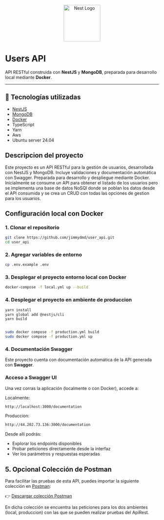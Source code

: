 <p align="center">
  <a href="http://nestjs.com/" target="blank"><img src="https://nestjs.com/img/logo-small.svg" width="120" alt="Nest Logo" /></a>
</p>

[circleci-image]: https://img.shields.io/circleci/build/github/nestjs/nest/master?token=abc123def456
[circleci-url]: https://circleci.com/gh/nestjs/nest

# Users API

API RESTful construida con **NestJS** y **MongoDB**, preparada para desarrollo local mediante **Docker**.

---

## 🚀 Tecnologías utilizadas

- [NestJS](https://nestjs.com/)
- [MongoDB](https://www.mongodb.com/)
- [Docker](https://www.docker.com/)
- TypeScript
- Yarn
- Aws
- Ubuntu server 24.04


## Descripcion del proyecto

Este proyecto es un API RESTful para la gestión de usuarios, desarrollada con NestJS y MongoDB. Incluye validaciones y documentación automática con Swagger. Preparada para desarrollo y despliegue mediante Docker. Inicialmente se consume un API para obtener el listado de los usuarios pero se implementa una base de datos NoSQl donde se poblan los datos desde el API consumida y se crea un CRUD con todas las opciones de gestion para los usuarios.



## Configuración local con Docker

### 1. Clonar el repositorio

```bash
git clone https://github.com/jimmydmd/user_api.git
cd user_api
```
### 2. Agregar variables de entorno

```bash
cp .env.example .env
```

### 3. Desplegar el proyecto entorno local con Docker
```bash
docker-compose -f local.yml up --build
```

### 4. Desplegar el proyecto en ambiente de produccion
```bash
yarn install
yarn global add @nestjs/cli
yarn build


sudo docker compose -f production.yml build
sudo docker compose -f production.yml up
```

### 4. Documentación Swagger

Este proyecto cuenta con documentación automática de la API generada con **Swagger**.

### Acceso a Swagger UI

Una vez corras la aplicación (localmente o con Docker), accede a:

Localmente:
```bash
http://localhost:3000/documentation 
```

Produccion:
```bash
http://44.202.73.136:3000/documentation
```

Desde allí podrás:

- Explorar los endpoints disponibles
- Probar peticiones directamente desde la interfaz
- Ver los parámetros y respuestas esperadas

## 5. Opcional Colección de Postman

Para facilitar las pruebas de esta API, puedes importar la siguiente colección en [Postman](https://www.postman.com/):



👉 [Descargar colección Postman](./users_api.postman_collection.json)

En dicha colección se encuentra las peticiones para los dos ambientes (local, produccion) con las que se pueden realizar pruebas del ApiRest.

